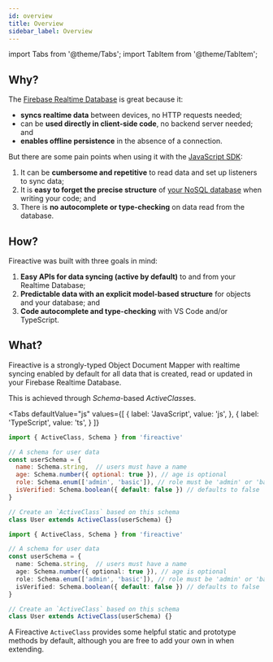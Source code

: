 ```yaml
---
id: overview
title: Overview
sidebar_label: Overview
---
```


import Tabs from '@theme/Tabs';
import TabItem from '@theme/TabItem';

## Why?

The [Firebase Realtime Database](https://firebase.google.com/docs/database) is great because it:

- **syncs realtime data** between devices, no HTTP requests needed;
- can be **used directly in client-side code**, no backend server needed; and
- **enables offline persistence** in the absence of a connection.

But there are some pain points when using it with the [JavaScript SDK](https://firebase.google.com/docs/reference/js):

1. It can be **cumbersome and repetitive** to read data and set up listeners to sync data;
2. It is **easy to forget the precise structure** of [your NoSQL database](https://firebase.google.com/docs/database/web/structure-data) when writing your code; and
3. There is **no autocomplete or type-checking** on data read from the database.

## How?

Fireactive was built with three goals in mind:

1. **Easy APIs for data syncing (active by default)** to and from your Realtime Database;
2. **Predictable data with an explicit model-based structure** for objects and your database; and
3. **Code autocomplete and type-checking** with VS Code and/or TypeScript.

## What?

Fireactive is a strongly-typed Object Document Mapper with realtime syncing enabled by default for all data that is created, read or updated in your Firebase Realtime Database.

This is achieved through *Schema*-based *ActiveClass*es.

<Tabs
  defaultValue="js"
  values={[
    { label: 'JavaScript', value: 'js', },
    { label: 'TypeScript', value: 'ts', }
  ]}
>
<TabItem value="js">

```js
import { ActiveClass, Schema } from 'fireactive'

// A schema for user data
const userSchema = {
  name: Schema.string,  // users must have a name
  age: Schema.number({ optional: true }), // age is optional
  role: Schema.enum(['admin', 'basic']), // role must be 'admin' or 'basic'
  isVerified: Schema.boolean({ default: false }) // defaults to false
}

// Create an `ActiveClass` based on this schema
class User extends ActiveClass(userSchema) {}
```

</TabItem>
<TabItem value="ts">

```ts
import { ActiveClass, Schema } from 'fireactive'

// A schema for user data
const userSchema = {
  name: Schema.string,  // users must have a name
  age: Schema.number({ optional: true }), // age is optional
  role: Schema.enum(['admin', 'basic']), // role must be 'admin' or 'basic'
  isVerified: Schema.boolean({ default: false }) // defaults to false
}

// Create an `ActiveClass` based on this schema
class User extends ActiveClass(userSchema) {}
```

</TabItem>
</Tabs>

A Fireactive `ActiveClass` provides some helpful static and prototype methods by default, although you are free to add your own in when extending.


